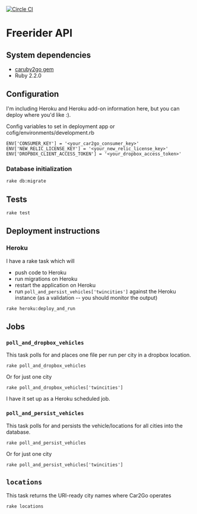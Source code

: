 [![Circle CI](https://circleci.com/gh/eebbesen/freerider_api.svg?style=shield)](https://circleci.com/gh/eebbesen/freerider_api)

# Freerider API
## System dependencies
* [caruby2go gem](https://github.com/eebbesen/caruby2go)
* Ruby 2.2.0

## Configuration
I'm including Heroku and Heroku add-on information here, but you can deploy where you'd like :).

Config variables to set in deployment app or cofig/environments/development.rb

    ENV['CONSUMER_KEY'] = '<your_car2go_consumer_key>'
    ENV['NEW_RELIC_LICENSE_KEY'] = '<your_new_relic_license_key>'
    ENV['DROPBOX_CLIENT_ACCESS_TOKEN'] = '<your_dropbox_access_token>'

### Database initialization

`rake db:migrate`

## Tests

`rake test`


## Deployment instructions
### Heroku
I have a rake task which will 
* push code to Heroku 
* run migrations on Heroku 
* restart the application on Heroku 
* run `poll_and_persist_vehicles['twincities']` against the Heroku instance (as a validation -- you should monitor the output) 

`rake heroku:deploy_and_run`

## Jobs
### `poll_and_dropbox_vehicles`
This task polls for and places one file per run per city in a dropbox location.

`rake poll_and_dropbox_vehicles`

Or for just one city

`rake poll_and_dropbox_vehicles['twincities']`

I have it set up as a Heroku scheduled job.

### `poll_and_persist_vehicles`
This task polls for and persists the vehicle/locations for all cities into the database.

`rake poll_and_persist_vehicles`

Or for just one city

`rake poll_and_persist_vehicles['twincities']`

## `locations`
This task returns the URI-ready city names where Car2Go operates

`rake locations`
